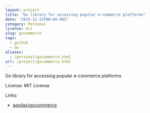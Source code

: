 ```yaml
---
layout: project
title: "Go library for accessing popular e-commerce platforms"
date: "2015-11-25T00:00:00Z"
category: Personal
license: mit
slug: gocommerce
tags:
  - github
  - Go
aliases:
  - /personal/gocommerce.html
url: /project/gocommerce.html
---
```


Go library for accessing popular e-commerce platforms

License: MIT License

Links:

* [aquilax/gocommerce](https://github.com/aquilax/gocommerce)
